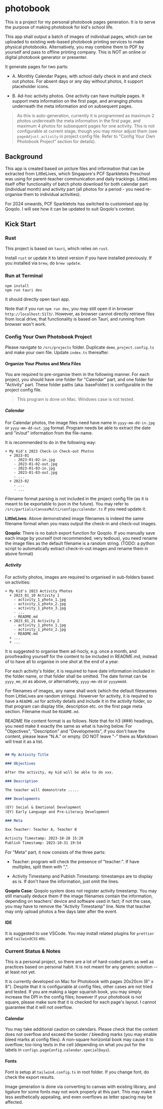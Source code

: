 # photobook

This is a project for my personal photobook pages generation. It is to serve the purpose of making photobook for kid's school life.

This app shall output a batch of images of individual pages, which can be uploaded to existing web-based photobook printing services to make physical photobooks. Alternatively, you may combine them to PDF by yourself and pass to offline printing company. This is NOT an online or digital photobook generator or presenter.

It generate pages for two parts:

- A. Monthly Calendar Pages, with school daily check in and and check out photos. For absent days or any day without photos, it support placeholder icons.

- B. Ad-hoc activity photos. One activity can have multiple pages. It support meta information on the first page, and arranging photos underneath the meta information and on subsequent pages.

> As this is auto-generation, currently it is programmed as maximum 2 photos underneath the meta information in the first page, and maximum 4 photos for subsequent pages for one activity. This is not configurable at current stage, though you may minor adjust them (see `pageAdjust.activity` in project config file. Refer to "Config Your Own Photobook Project" section for details).

## Background

This app is created based on picture files and information that can be extracted from LittleLives, which Singapore's PCF Sparkletots Preschool was using for parent-teacher communication and daily trackings. LittleLives itself offer functionality of batch photo download for both calendar part (individual month) and activity part (all photos for a period - you need re-organise them to individual activities).

For 2024 onwards, PCF Sparkletots has switched to customised app by Qoqolo. I will see how it can be updated to suit Qoqolo's context.

## Kick Start

### Rust

This project is based on `tauri`, which relies on `rust`.
 
Install `rust` or update it to latest version if you have installed previously. If you installed via `brew`, do `brew update`.

### Run at Terminal

```
npm install
npm run tauri dev
```

It should directly open tauri app.

Note that if you run `npm run dev`, you may still open it in browser `http://localhost:5173/`. However, as browser cannot directly retrieve files from local drive, that functionality is based on Tauri, and running from browser won't work.

### Config Your Own Photobook Project

Please navigate to `/src/projects` folder. Duplicate `demo_project.config.ts` and make your own file. Update `index.ts` thereafter.

#### Organize Your Photos and Meta Files

You are required to pre-organise them in the following manner. For each project, you should have one folder for "Calendar" part, and one folder for "Activity" part. These folder paths (aka. baseFolder) is configurable in the project config file.

> This program is done on Mac. Windows case is not tested.

##### Calendar

For Calendar photos, the image files need have name in `yyyy-mm-dd-in.jpg` or `yyyy-mm-dd-out.jpg` format. Program needs be able to extract the date and "in/out" information from the file-name.

It is recommended to do in the following way:

```
+ My Kid's 2023 Check-in Check-out Photos
  + 2023-01
    - 2023-01-02-in.jpg
    - 2023-01-02-out.jpg
    - 2023-01-03-in.jpg
    - 2023-01-03-out.jpg
    - ...
  + 2023-02
    - ...
    - ...
```

Filename format parsing is not included in the project config file (as it is meant to be exportable to json in the future). You may refer to `/src/partials/CanvasMulti/configs/calendar.ts` if you need update it.

**LittleLives**: Above demonstrated image filenames is indeed the same filename format when you mass output the check-in and check-out images.

**Qoqolo**: There is no batch export function for Qoqolo. If you manually save each image by yourself (not recommended, very tedious), you need rename the image files as the default filename is a random string. (TODO: a python script to automatically extract check-in-out images and rename them in above format)

##### Activity

For activity photos, images are required to organised in sub-folders based on activities:

```
+ My Kid's 2023 Activity Photos
  + 2023_01_10 Activity 1
    - activity_1_photo_1.jpg
    - activity_1_photo_2.jpg
    - activity_1_photo_3.jpg
    - ...
    - README.md
  + 2023_01_21 Activity 2
    - activity_1_photo_1.jpg
    - activity_1_photo_2.jpg
    - README.md
  + ...
  + ...
```

It is suggested to organise them ad-hocly, e.g. once a month, and proofreading yourself for the content to be included in README.md, instead of to have all to organise in one shot at the end of a year.

For each activity's folder, it is required to have date information included in the folder name, or that folder shall be omitted. The date format can be `yyyy_mm_dd` as above, or alternatively, `yyyy-mm-dd` or `yyyymmdd`.

For filenames of images, any name shall work (which the default filesnames from LittleLives are random strings). Howerver for activity, it is required to have a `README.md` for activity details and include it in the activity folder, so that program can display title, description etc. on the first page meta section. Filename must be `README.md`.

README file content format is as follows. Note that for h3 (###) headings, you need make it exactly the same as what is having below. For "Objectives", "Description" and "Developments", if you don't have the content, please leave "N.A." or empty. DO NOT leave "-" there as Markdown will treat it as a list.

```md

## My Activity Title

### Objectives

After the activity, my kid will be able to do xxx.

### Description

The teacher will demonstrate .....

### Developments

(EY) Social & Emotional Development
(EY) Early Language and Pre-Literacy Development

### Meta

Xxx Teacher: Teacher A, Teacher B

Activity Timestamp: 2023-10-28 15:20
Publish Timestamp: 2023-10-31 19:54

```

For "Meta" part, it now consists of the three parts:

- Teacher: program will check the presence of "teacher:". If have multiples, split them with ",".

- Activity Timestamp and Publish Timestamp: timestamps are to display as is. If don't have the information, just omit the lines.

**Qoqolo Case**: Qoqolo system does not register activity timestamp. You may still manually deduce them if the image filenames contain the information, depending on teachers' device and software used in fact; if not the case, you may have to remove the "Activity Timestamp" line. Note that teacher may only upload photos a few days later after the event.

#### IDE

It is suggested to use VSCode. You may install related plugins for `prettier` and `tailwindCSS` etc.

### Current Status & Notes

This is a personal project, so there are a lot of hard-coded parts as well as practices based on personal habit. It is not meant for any generic solution -- at least not yet.

It is currently developed on Mac for Photobook with pages 20x20cm (8" x 8"). Despite that it is configurable at config files, other cases are not tried and tested. If you are making a lager squarish book, you may simply increase the DPI in the config files; however if your photobook is not square, please make sure that it is checked for each page's layout. I cannot guarantee that it will not overflow.

#### Calendar

You may take additional caution on calendars. Please check that the content does not overflow and exceed the border / bleeding marks (you may enable bleed marks at config files). A non-square horizontal book may cause it to overflow; too-long texts in the cell (depending on what you put for the labels in `configs.pageConfig.calendar.specialDays`).

#### Fonts

Font is setup at `tailwind.config.ts` in root folder. If you change font, do check the export results.

Image generation is done via converting to canvas with existing library, and ligature for some fonts may not work properly at this part. This may make it less aesthetically appealing, and even overflows as letter spacing may be affected.
